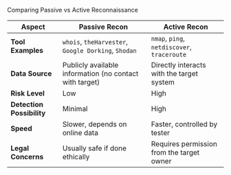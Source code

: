 Comparing Passive vs Active Reconnaissance



| **Aspect**                | **Passive Recon**                                       | **Active Recon**                            |
| ------------------------- | ------------------------------------------------------- | ------------------------------------------- |
| **Tool Examples**         | `whois`, `theHarvester`, `Google Dorking`, `Shodan`     | `nmap`, `ping`, `netdiscover`, `traceroute` |
| **Data Source**           | Publicly available information (no contact with target) | Directly interacts with the target system   |
| **Risk Level**            | Low                                                     | High                                        |
| **Detection Possibility** | Minimal                                                 | High                                        |
| **Speed**                 | Slower, depends on online data                          | Faster, controlled by tester                |
| **Legal Concerns**        | Usually safe if done ethically                          | Requires permission from the target owner   |
